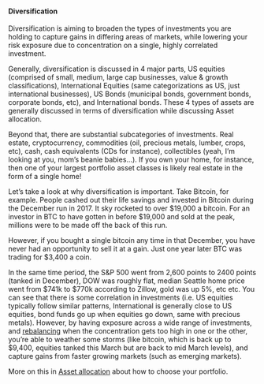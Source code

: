 #### Diversification

Diversification is aiming to broaden the types of investments you are holding to capture gains in differing areas of markets, while lowering your risk exposure due to concentration on a single, highly correlated investment.

Generally, diversification is discussed in 4 major parts, US equities (comprised of small, medium, large cap businesses, value & growth classifications), International Equities (same categorizations as US, just international businesses), US Bonds (municipal bonds, government bonds, corporate bonds, etc), and International bonds. These 4 types of assets are generally discussed in terms of diversification while discussing Asset allocation.

Beyond that, there are substantial subcategories of investments. Real estate, cryptocurrency, commodities (oil, precious metals, lumber, crops, etc), cash, cash equivalents (CDs for instance), collectibles (yeah, I’m looking at you, mom’s beanie babies…). If you own your home, for instance, then one of your largest portfolio asset classes is likely real estate in the form of a single home!

Let’s take a look at why diversification is important. Take Bitcoin, for example. People cashed out their life savings and invested in Bitcoin during the December run in 2017. It sky rocketed to over $19,000 a bitcoin. For an investor in BTC to have gotten in before $19,000 and sold at the peak, millions were to be made off the back of this run.

However, if you bought a single bitcoin any time in that December, you have never had an opportunity to sell it at a gain. Just one year later BTC was trading for $3,400 a coin.

In the same time period, the S&P 500 went from 2,600 points to 2400 points (tanked in December), DOW was roughly flat, median Seattle home price went from $741k to $770k according to Zillow, gold was up 5%, etc etc. You can see that there is some correlation in investments (i.e. US equities typically follow similar patterns, International is generally close to US equities, bond funds go up when equities go down, same with precious metals). However, by having exposure across a wide range of investments, and [rebalancing](/investments/rebalancing) when the concentration gets too high in one or the other, you’re able to weather some storms (like bitcoin, which is back up to $9,400, equities tanked this March but are back to mid March levels), and capture gains from faster growing markets (such as emerging markets).

More on this in [Asset allocation](/investments/asset-allocation) about how to choose your portfolio.
